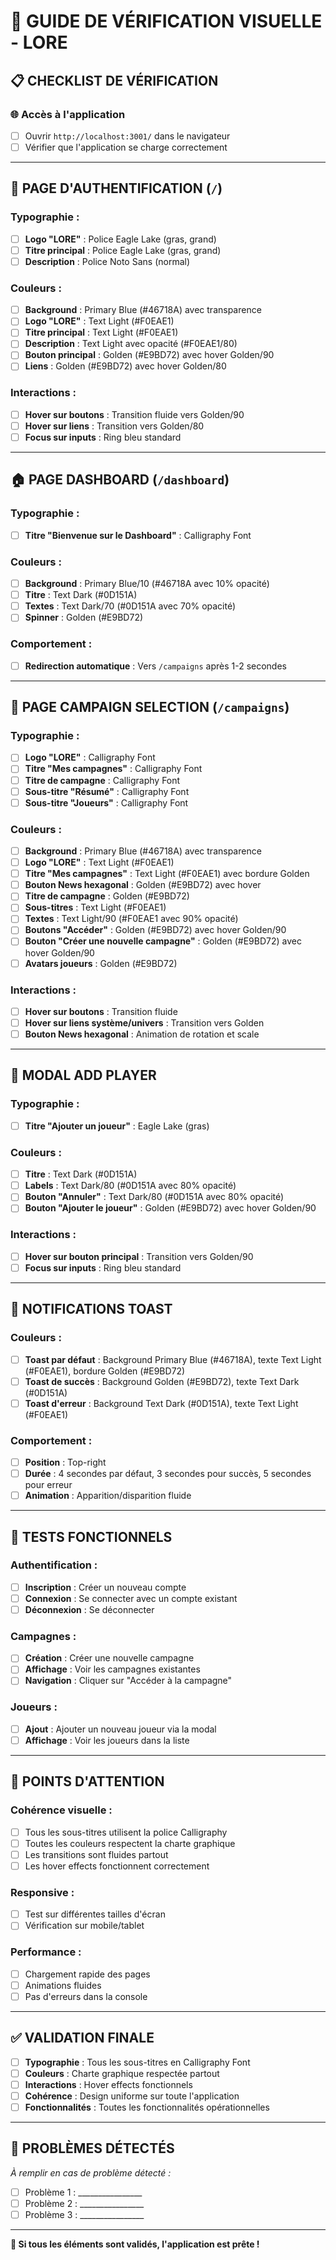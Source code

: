 # 🎨 GUIDE DE VÉRIFICATION VISUELLE - LORE

## 📋 CHECKLIST DE VÉRIFICATION

### 🌐 **Accès à l'application**
- [ ] Ouvrir `http://localhost:3001/` dans le navigateur
- [ ] Vérifier que l'application se charge correctement

---

## 🔐 **PAGE D'AUTHENTIFICATION** (`/`)

### **Typographie :**
- [ ] **Logo "LORE"** : Police Eagle Lake (gras, grand)
- [ ] **Titre principal** : Police Eagle Lake (gras, grand)
- [ ] **Description** : Police Noto Sans (normal)

### **Couleurs :**
- [ ] **Background** : Primary Blue (#46718A) avec transparence
- [ ] **Logo "LORE"** : Text Light (#F0EAE1)
- [ ] **Titre principal** : Text Light (#F0EAE1)
- [ ] **Description** : Text Light avec opacité (#F0EAE1/80)
- [ ] **Bouton principal** : Golden (#E9BD72) avec hover Golden/90
- [ ] **Liens** : Golden (#E9BD72) avec hover Golden/80

### **Interactions :**
- [ ] **Hover sur boutons** : Transition fluide vers Golden/90
- [ ] **Hover sur liens** : Transition vers Golden/80
- [ ] **Focus sur inputs** : Ring bleu standard

---

## 🏠 **PAGE DASHBOARD** (`/dashboard`)

### **Typographie :**
- [ ] **Titre "Bienvenue sur le Dashboard"** : Calligraphy Font

### **Couleurs :**
- [ ] **Background** : Primary Blue/10 (#46718A avec 10% opacité)
- [ ] **Titre** : Text Dark (#0D151A)
- [ ] **Textes** : Text Dark/70 (#0D151A avec 70% opacité)
- [ ] **Spinner** : Golden (#E9BD72)

### **Comportement :**
- [ ] **Redirection automatique** : Vers `/campaigns` après 1-2 secondes

---

## 🎲 **PAGE CAMPAIGN SELECTION** (`/campaigns`)

### **Typographie :**
- [ ] **Logo "LORE"** : Calligraphy Font
- [ ] **Titre "Mes campagnes"** : Calligraphy Font
- [ ] **Titre de campagne** : Calligraphy Font
- [ ] **Sous-titre "Résumé"** : Calligraphy Font
- [ ] **Sous-titre "Joueurs"** : Calligraphy Font

### **Couleurs :**
- [ ] **Background** : Primary Blue (#46718A) avec transparence
- [ ] **Logo "LORE"** : Text Light (#F0EAE1)
- [ ] **Titre "Mes campagnes"** : Text Light (#F0EAE1) avec bordure Golden
- [ ] **Bouton News hexagonal** : Golden (#E9BD72) avec hover
- [ ] **Titre de campagne** : Golden (#E9BD72)
- [ ] **Sous-titres** : Text Light (#F0EAE1)
- [ ] **Textes** : Text Light/90 (#F0EAE1 avec 90% opacité)
- [ ] **Boutons "Accéder"** : Golden (#E9BD72) avec hover Golden/90
- [ ] **Bouton "Créer une nouvelle campagne"** : Golden (#E9BD72) avec hover Golden/90
- [ ] **Avatars joueurs** : Golden (#E9BD72)

### **Interactions :**
- [ ] **Hover sur boutons** : Transition fluide
- [ ] **Hover sur liens système/univers** : Transition vers Golden
- [ ] **Bouton News hexagonal** : Animation de rotation et scale

---

## 👤 **MODAL ADD PLAYER**

### **Typographie :**
- [ ] **Titre "Ajouter un joueur"** : Eagle Lake (gras)

### **Couleurs :**
- [ ] **Titre** : Text Dark (#0D151A)
- [ ] **Labels** : Text Dark/80 (#0D151A avec 80% opacité)
- [ ] **Bouton "Annuler"** : Text Dark/80 (#0D151A avec 80% opacité)
- [ ] **Bouton "Ajouter le joueur"** : Golden (#E9BD72) avec hover Golden/90

### **Interactions :**
- [ ] **Hover sur bouton principal** : Transition vers Golden/90
- [ ] **Focus sur inputs** : Ring bleu standard

---

## 🔔 **NOTIFICATIONS TOAST**

### **Couleurs :**
- [ ] **Toast par défaut** : Background Primary Blue (#46718A), texte Text Light (#F0EAE1), bordure Golden (#E9BD72)
- [ ] **Toast de succès** : Background Golden (#E9BD72), texte Text Dark (#0D151A)
- [ ] **Toast d'erreur** : Background Text Dark (#0D151A), texte Text Light (#F0EAE1)

### **Comportement :**
- [ ] **Position** : Top-right
- [ ] **Durée** : 4 secondes par défaut, 3 secondes pour succès, 5 secondes pour erreur
- [ ] **Animation** : Apparition/disparition fluide

---

## 🧪 **TESTS FONCTIONNELS**

### **Authentification :**
- [ ] **Inscription** : Créer un nouveau compte
- [ ] **Connexion** : Se connecter avec un compte existant
- [ ] **Déconnexion** : Se déconnecter

### **Campagnes :**
- [ ] **Création** : Créer une nouvelle campagne
- [ ] **Affichage** : Voir les campagnes existantes
- [ ] **Navigation** : Cliquer sur "Accéder à la campagne"

### **Joueurs :**
- [ ] **Ajout** : Ajouter un nouveau joueur via la modal
- [ ] **Affichage** : Voir les joueurs dans la liste

---

## 🎯 **POINTS D'ATTENTION**

### **Cohérence visuelle :**
- [ ] Tous les sous-titres utilisent la police Calligraphy
- [ ] Toutes les couleurs respectent la charte graphique
- [ ] Les transitions sont fluides partout
- [ ] Les hover effects fonctionnent correctement

### **Responsive :**
- [ ] Test sur différentes tailles d'écran
- [ ] Vérification sur mobile/tablet

### **Performance :**
- [ ] Chargement rapide des pages
- [ ] Animations fluides
- [ ] Pas d'erreurs dans la console

---

## ✅ **VALIDATION FINALE**

- [ ] **Typographie** : Tous les sous-titres en Calligraphy Font
- [ ] **Couleurs** : Charte graphique respectée partout
- [ ] **Interactions** : Hover effects fonctionnels
- [ ] **Cohérence** : Design uniforme sur toute l'application
- [ ] **Fonctionnalités** : Toutes les fonctionnalités opérationnelles

---

## 🚨 **PROBLÈMES DÉTECTÉS**

*À remplir en cas de problème détecté :*

- [ ] Problème 1 : ________________
- [ ] Problème 2 : ________________
- [ ] Problème 3 : ________________

---

**🎉 Si tous les éléments sont validés, l'application est prête !**
